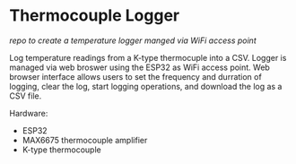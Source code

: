 # Thermocouple Logger

_repo to create a temperature logger manged via WiFi access point_

Log temperature readings from a K-type thermocuple into a CSV. Logger is managed via web broswer using the ESP32 as WiFi access point. Web browser interface allows users to set the frequency and durration of logging, clear the log, start logging operations, and download the log as a CSV file. 

Hardware:
 - ESP32
 - MAX6675 thermocouple amplifier
 - K-type thermocouple

